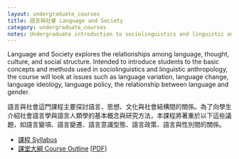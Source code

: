 ```yaml
---
layout: undergraduate_courses
title: 語言與社會 Language and Society
category: undergraduate_courses
notes: Undergraduate introduction to sociolinguistics and linguistic anthropology.
---
```



Language and Society explores the relationships among language, thought, culture, and social structure. Intended to introduce students to the basic concepts and methods used in sociolinguistics and linguistic anthropology, the course will look at issues such as language variation, language change, language ideology, language policy, the relationship between language and gender.

語言與社會這門課程主要探討語言、思想、文化與社會結構間的關係。為了向學生介紹社會語言學與語言人類學的基本概念與研究方法，本課程將著重於以下這些議題，如語言變項、語言變遷、語言意識型態、語言政策、語言與性別間的關係。

* [課程 Syllabus][syllabas]
* [課堂大綱 Course Outline][outline] [[PDF][pdf]]

[syllabas]:https://docs.google.com/document/d/1jGImt1OSpIezd3BlEoEmkLqObTYZabK2m1Kf1vLiZIE/pub
[outline]:https://docs.google.com/spreadsheet/pub?key=0AlIzY9pLiJVZdHd6dVduMm1QU2JIYzIyNGtwV3hIS3c&single=true&gid=0&output=html
[pdf]:https://docs.google.com/spreadsheet/pub?key=0AlIzY9pLiJVZdHd6dVduMm1QU2JIYzIyNGtwV3hIS3c&single=true&gid=0&output=pdf